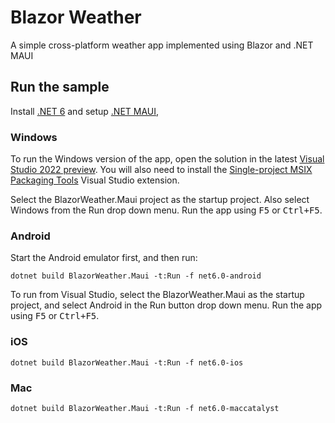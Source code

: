 # Blazor Weather

A simple cross-platform weather app implemented using Blazor and .NET MAUI

## Run the sample

Install [.NET 6](https://dotnet.microsoft.com/download/dotnet/6.0) and setup [.NET MAUI](https://docs.microsoft.com/dotnet/maui/get-started/installation),

### Windows

To run the Windows version of the app, open the solution in the latest [Visual Studio 2022 preview](https://visualstudio.com/preview). You will also need to install the [Single-project MSIX Packaging Tools](https://marketplace.visualstudio.com/items?itemName=ProjectReunion.MicrosoftSingleProjectMSIXPackagingToolsDev17) Visual Studio extension.

Select the BlazorWeather.Maui project as the startup project. Also select Windows from the Run drop down menu. Run the app using <kbd>F5</kbd> or <kbd>Ctrl+F5</kbd>.

### Android

Start the Android emulator first, and then run:

```
dotnet build BlazorWeather.Maui -t:Run -f net6.0-android
```

To run from Visual Studio, select the BlazorWeather.Maui as the startup project, and select Android in the Run button drop down menu. Run the app using <kbd>F5</kbd> or <kbd>Ctrl+F5</kbd>.

### iOS

```
dotnet build BlazorWeather.Maui -t:Run -f net6.0-ios
```

### Mac

```
dotnet build BlazorWeather.Maui -t:Run -f net6.0-maccatalyst
```

